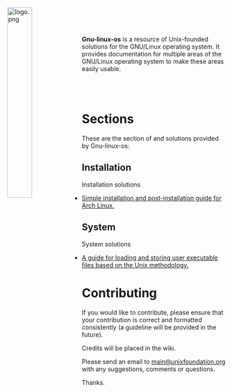 
<img src='https://raw.githubusercontent.com/unixfoundation/gnu-linux-os/images/logo.png' width='33.5%' align='left' alt='logo.png'>
<br><br><br>

**Gnu-linux-os** is a resource of Unix-founded solutions for the GNU/Linux operating system. It provides documentation for multiple areas of the GNU/Linux operating system to make these areas easily usable.
<br><br><br><br>

# Sections

These are the section of and solutions provided by Gnu-linux-os:

## Installation

Installation solutions

* [Simple installation and post-installation guide for Arch Linux.](installation/arch-linux-installation-guide.txt)

## System

System solutions

* [A guide for loading and storing user executable files based on the Unix methodology.](system/loading-and-storing-user-executables.txt)

# Contributing

If you would like to contribute, please ensure that your contribution is correct and formatted consistently (a guideline will be provided in the future).

Credits will be placed in the wiki.

Please send an email to main@unixfoundation.org with any suggestions, comments or questions.

Thanks.
